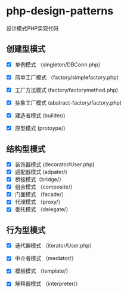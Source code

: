 # php-design-patterns

设计模式PHP实现代码

## 创建型模式

- [x] 单例模式 （singleton/DBConn.php）
- [x] 简单工厂模式 （factory/simplefactory.php)
- [x] 工厂方法模式  (factory/factorymethod.php)
- [x] 抽象工厂模式 (abstract-factory/factory.php)
- [x] 建造者模式 (builder/)
- [x] 原型模式 (protoype/)


## 结构型模式

- [x] 装饰器模式  (decorator/User.php)
- [x] 适配器模式  (adpater/)
- [x] 桥接模式（bridge/）
- [x] 组合模式 （composite/）
- [x] 门面模式 （facade/）
- [x] 代理模式 （proxy/）
- [x] 委托模式 （delegate/）

## 行为型模式

- [x] 迭代器模式  （iterator/User.php）
- [x] 中介者模式  （mediator/）
- [x] 模板模式  （template/）
- [x] 解释器模式 （interpreter/）



